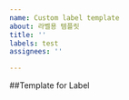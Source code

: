 ```yaml
---
name: Custom label template
about: 라벨용 템플릿
title: ''
labels: test
assignees: ''

---
```


##Template for Label
